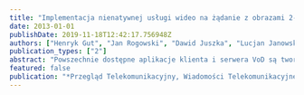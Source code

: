 ```yaml
---
title: "Implementacja nienatywnej usługi wideo na żądanie z obrazami 2- lub 3-wymiarowymi, w sieci „IPv6 QoS”"
date: 2013-01-01
publishDate: 2019-11-18T12:42:17.756948Z
authors: ["Henryk Gut", "Jan Rogowski", "Dawid Juszka", "Lucjan Janowski"]
publication_types: ["2"]
abstract: "Powszechnie dostępne aplikacje klienta i serwera VoD są tworzone z użyciem środowisk programistycznych odpowiednio VLC Media Player i Live 555. Aplikacje te są przystosowane do współpracy z obecnym Internetem, który nie gwarantuje jednak wymaganej jakości przekazu pakietów. W artykule opisano sposób integracji tych aplikacji z siecią RI IPv6 QoS, opartą na architekturach NGN i Diffserve. Jest ona zbudowana w ramach projektu Inżynieria Internetu Przyszłości i zapewnia wymaganą jakość przekazu. W artykule opisano także implementację modułu dla bieżącej oceny jakości realizowanych przekazów wideo w sieci RI IPv6 QoS oraz sposób jego integracji z tą siecią."
featured: false
publication: "*Przegląd Telekomunikacyjny, Wiadomości Telekomunikacyjne*"
---
```


